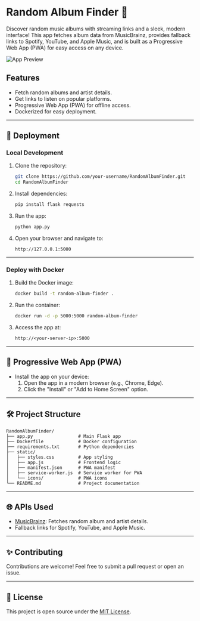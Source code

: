 
# Random Album Finder 🎵

Discover random music albums with streaming links and a sleek, modern interface! This app fetches album data from MusicBrainz, provides fallback links to Spotify, YouTube, and Apple Music, and is built as a Progressive Web App (PWA) for easy access on any device.

![App Preview](static/icons/icon-512x512.png)

## Features
- Fetch random albums and artist details.
- Get links to listen on popular platforms.
- Progressive Web App (PWA) for offline access.
- Dockerized for easy deployment.

---

## 🚀 Deployment

### Local Development
1. Clone the repository:
   ```bash
   git clone https://github.com/your-username/RandomAlbumFinder.git
   cd RandomAlbumFinder
   ```

2. Install dependencies:
   ```bash
   pip install flask requests
   ```

3. Run the app:
   ```bash
   python app.py
   ```

4. Open your browser and navigate to:
   ```
   http://127.0.0.1:5000
   ```

---

### Deploy with Docker
1. Build the Docker image:
   ```bash
   docker build -t random-album-finder .
   ```

2. Run the container:
   ```bash
   docker run -d -p 5000:5000 random-album-finder
   ```

3. Access the app at:
   ```
   http://<your-server-ip>:5000
   ```

---

## 🌟 Progressive Web App (PWA)

- Install the app on your device:
  1. Open the app in a modern browser (e.g., Chrome, Edge).
  2. Click the "Install" or "Add to Home Screen" option.

---

## 🛠 Project Structure

```
RandomAlbumFinder/
├── app.py                 # Main Flask app
├── Dockerfile             # Docker configuration
├── requirements.txt       # Python dependencies
├── static/
│   ├── styles.css         # App styling
│   ├── app.js             # Frontend logic
│   ├── manifest.json      # PWA manifest
│   ├── service-worker.js  # Service worker for PWA
│   └── icons/             # PWA icons
└── README.md              # Project documentation
```

---

## 🌐 APIs Used
- [MusicBrainz](https://musicbrainz.org): Fetches random album and artist details.
- Fallback links for Spotify, YouTube, and Apple Music.

---

## ✨ Contributing
Contributions are welcome! Feel free to submit a pull request or open an issue.

---

## 📝 License
This project is open source under the [MIT License](LICENSE).
